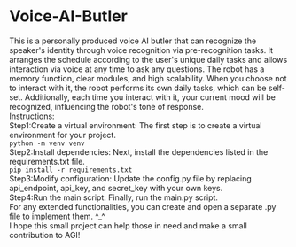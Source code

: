 # Voice-AI-Butler
This is a personally produced voice AI butler that can recognize the speaker's identity through voice recognition via pre-recognition tasks. It arranges the schedule according to the user's unique daily tasks and allows interaction via voice at any time to ask any questions. The robot has a memory function, clear modules, and high scalability. When you choose not to interact with it, the robot performs its own daily tasks, which can be self-set. Additionally, each time you interact with it, your current mood will be recognized, influencing the robot's tone of response.  
Instructions:  
Step1:Create a virtual environment: The first step is to create a virtual environment for your project.  
`python -m venv venv`  
Step2:Install dependencies: Next, install the dependencies listed in the requirements.txt file.  
`pip install -r requirements.txt`  
Step3:Modify configuration: Update the config.py file by replacing api_endpoint, api_key, and secret_key with your own keys.  
Step4:Run the main script: Finally, run the main.py script.  
For any extended functionalities, you can create and open a separate .py file to implement them. ^_^  
I hope this small project can help those in need and make a small contribution to AGI!  
